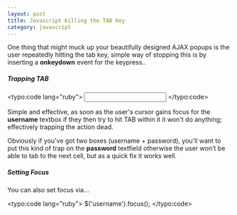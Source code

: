 ```yaml
---
layout: post
title: Javascript Killing the TAB Key
category: javascript
---
```


One thing that might muck up your beautifully designed AJAX popups is the user repeatedly hitting the tab key, simple way of stopping this is by inserting a **onkeydown** event for the keypress..

##### Trapping TAB

<typo:code lang="ruby">
<input name='username' type='text' 
onkeydown='if(event.keyCode==9) { return false; }' />
</typo:code>

Simple and effective, as soon as the user's cursor gains focus for the **username** textbox if they then try to hit TAB within it it won't do anything; effectively trapping the action dead.

Obviously if you've got two boxes (username + password), you'll want to put this kind of trap on the **password** textfield otherwise the user won't be able to tab to the next cell, but as a quick fix it works well.

##### Setting Focus

You can also set focus via...

<typo:code lang="ruby">
$('username').focus();
</typo:code>
